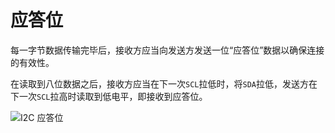 # 应答位

每一字节数据传输完毕后，接收方应当向发送方发送一位“应答位”数据以确保连接的有效性。

在读取到八位数据之后，接收方应当在下一次`SCL`拉低时，将`SDA`拉低，发送方在下一次`SCL`拉高时读取到低电平，即接收到应答位。

![I2C 应答位](/03/002-i2c-ack.jpg)